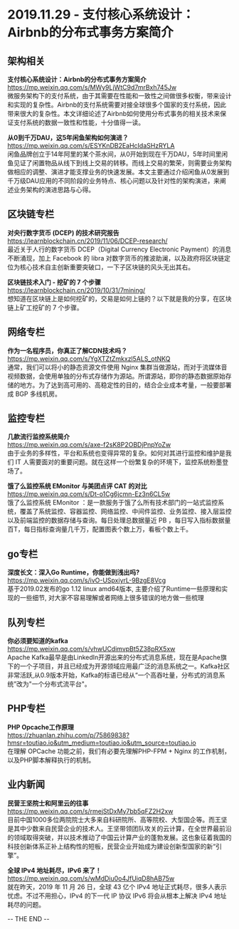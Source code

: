 **2019.11.29 - 支付核心系统设计：Airbnb的分布式事务方案简介**
========  

## 架构相关

**支付核心系统设计：Airbnb的分布式事务方案简介**  
https://mp.weixin.qq.com/s/MWy9LjWtC9d7mrBxh745Jw  
微服务架构下的支付系统，由于其需要在性能和一致性之间做很多权衡，带来设计和实现的复杂性。Airbnb的支付系统需要对接全球很多个国家的支付系统，因此带来很大的复杂性。本文详细论述了Airbnb如何使用分布式事务的相关技术来保证支付系统的数据一致性和性能，十分值得一读。

**从0到千万DAU，这5年闲鱼架构如何演进？**  
https://mp.weixin.qq.com/s/ESYKnDB2EaHcIdaSHzRYLA  
闲鱼品牌创立于14年阿里的某个茶水间，从0开始到现在千万DAU，5年时间里闲鱼见证了闲置物品从线下到线上交易的转移。而线上交易的繁荣，则需要业务架构做相应的调整、演进才能支撑业务的快速发展。本文主要通过介绍闲鱼从0发展到千万级DAU应用的不同阶段的业务特点、核心问题以及针对性的架构演进，来阐述业务架构的演进思路与心得。


## 区块链专栏

**对央行数字货币 (DCEP) 的技术研究报告**  
https://learnblockchain.cn/2019/11/06/DCEP-research/  
最近关于人行的数字货币 DCEP（Digital Currency Electronic Payment）的消息不断涌现，加上 Facebook 的 libra 对数字货币的推波助澜，以及政府将区块链定位为核心技术自主创新重要突破口，一下子区块链的风头无出其右。

**区块链技术入门 - 挖矿的 7 个步骤**  
https://learnblockchain.cn/2019/10/31/7mining/  
想知道在区块链上是如何挖矿的，交易是如何上链的？以下就是我的分享，在区块链上矿工挖矿的 7 个步骤。


## 网络专栏

**作为一名程序员，你真正了解CDN技术吗？**  
https://mp.weixin.qq.com/s/YgXTZtZmkxzl5ALS_otNKQ  
通常，我们可以将小的静态资源文件使用 Nginx 集群当做源站，而对于流媒体音视频数据，会使用单独的分布式存储作为源站。所谓源站，即你的静态数据原始存储的地方。为了达到高可用的、高稳定性的目的，结合企业成本考量，一般要部署成 BGP 多线机房。


## 监控专栏

**几款流行监控系统简介**  
https://mp.weixin.qq.com/s/axe-f2sK8P2OBDjPnpYoZw  
由于业务的多样性，平台和系统也变得异常的复杂。如何对其进行监控和维护是我们 IT 人需要面对的重要问题。就在这样一个纷繁复杂的环境下，监控系统粉墨登场了。

**饿了么监控系统 EMonitor 与美团点评 CAT 的对比**   
https://mp.weixin.qq.com/s/Dt-o1Cg6jcmn-Ez3n6CL5w   
饿了么监控系统 EMonitor ：是一款服务于饿了么所有技术部门的一站式监控系统，覆盖了系统监控、容器监控、网络监控、中间件监控、业务监控、接入层监控以及前端监控的数据存储与查询。每日处理总数据量近 PB ，每日写入指标数据量百T，每日指标查询量几千万，配置图表个数上万，看板个数上千。


## go专栏

**深度长文：深入Go Runtime，你能做到浅出吗?**   
https://mp.weixin.qq.com/s/ivO-USpxiyrL-9BzgE8Vcg   
基于2019.02发布的go 1.12 linux amd64版本, 主要介绍了Runtime一些原理和实现的一些细节, 对大家不容易理解或者网络上很多错误的地方做一些梳理


## 队列专栏

**你必须要知道的kafka**   
https://mp.weixin.qq.com/s/vhwUCdimvpBt5Z38pRX5xw   
Apache Kafka最早是由LinkedIn开源出来的分布式消息系统，现在是Apache旗下的一个子项目，并且已经成为开源领域应用最广泛的消息系统之一。Kafka社区非常活跃,从0.9版本开始，Kafka的标语已经从“一个高吞吐量，分布式的消息系统”改为"一个分布式流平台"。

## PHP专栏

**PHP Opcache工作原理**   
https://zhuanlan.zhihu.com/p/75869838?hmsr=toutiao.io&utm_medium=toutiao.io&utm_source=toutiao.io   
在理解 OPCache 功能之前，我们有必要先理解PHP-FPM + Nginx 的工作机制，以及PHP脚本解释执行的机制。


## 业内新闻

**民营王坚院士和阿里云的往事**   
https://mp.weixin.qq.com/s/rmejStDxMy7bb5qFZ2H2xw   
目前中国1000多位两院院士大多来自科研院所、高等院校、大型国企等。而王坚是其中少数来自民营企业的技术人。王坚带领团队攻关的云计算，在全世界最前沿的领域取得突破，并以技术推动了中国云计算产业的蓬勃发展。这也象征着我国的科技创新体系正补上结构性的短板，民营企业开始成为建设创新型国家的新“引擎”。

**全球 IPv4 地址耗尽，IPv6 来了！**   
https://mp.weixin.qq.com/s/wMdDiu0o4JfUiqD8hAB75w   
就在昨天，2019 年 11 月 26 日，全球 43 亿个 IPv4 地址正式耗尽，很多人表示忧虑。不过不用担心，IPv4 的下一代 IP 协议 IPv6 将会从根本上解决 IPv4 地址耗尽的问题。

-- THE END --
